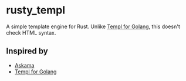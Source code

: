 # rusty_templ

A simple template engine for Rust. Unlike [Templ for Golang](https://templ.guide/), this doesn't
check HTML syntax.

## Inspired by

* [Askama](https://github.com/djc/askama)
* [Templ for Golang](https://templ.guide/)
